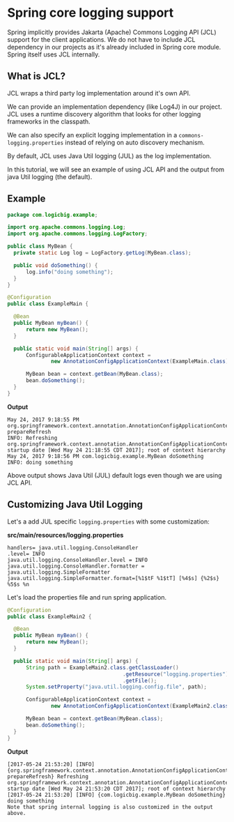 # Spring core logging support

Spring implicitly provides Jakarta (Apache) Commons Logging API (JCL) support for the client applications. We do not have to include JCL dependency in our projects as it's already included in Spring core module. Spring itself uses JCL internally.

## What is JCL?

JCL wraps a third party log implementation around it's own API.

We can provide an implementation dependency (like Log4J) in our project. JCL uses a runtime discovery algorithm that looks for other logging frameworks in the classpath.

We can also specify an explicit logging implementation in a `commons-logging.properties` instead of relying on auto discovery mechanism.

By default, JCL uses Java Util logging (JUL) as the log implementation.

In this tutorial, we will see an example of using JCL API and the output from java Util logging (the default).

## Example

```java
package com.logicbig.example;

import org.apache.commons.logging.Log;
import org.apache.commons.logging.LogFactory;

public class MyBean {
  private static Log log = LogFactory.getLog(MyBean.class);

  public void doSomething() {
      log.info("doing something");
  }
}

@Configuration
public class ExampleMain {

  @Bean
  public MyBean myBean() {
      return new MyBean();
  }

  public static void main(String[] args) {
      ConfigurableApplicationContext context =
              new AnnotationConfigApplicationContext(ExampleMain.class);

      MyBean bean = context.getBean(MyBean.class);
      bean.doSomething();
  }
}
```

**Output**

```shell
May 24, 2017 9:18:55 PM org.springframework.context.annotation.AnnotationConfigApplicationContext prepareRefresh
INFO: Refreshing org.springframework.context.annotation.AnnotationConfigApplicationContext@5d099f62: startup date [Wed May 24 21:18:55 CDT 2017]; root of context hierarchy
May 24, 2017 9:18:56 PM com.logicbig.example.MyBean doSomething
INFO: doing something
```

Above output shows Java Util (JUL) default logs even though we are using JCL API.

## Customizing Java Util Logging

Let's a add JUL specific `logging.properties` with some customization:

**src/main/resources/logging.properties**

```shell
handlers= java.util.logging.ConsoleHandler
.level= INFO
java.util.logging.ConsoleHandler.level = INFO
java.util.logging.ConsoleHandler.formatter = java.util.logging.SimpleFormatter
java.util.logging.SimpleFormatter.format=[%1$tF %1$tT] [%4$s] {%2$s} %5$s %n
```

Let's load the properties file and run spring application.

```java
@Configuration
public class ExampleMain2 {

  @Bean
  public MyBean myBean() {
      return new MyBean();
  }

  public static void main(String[] args) {
      String path = ExampleMain2.class.getClassLoader()
                                     .getResource("logging.properties")
                                     .getFile();
      System.setProperty("java.util.logging.config.file", path);

      ConfigurableApplicationContext context =
              new AnnotationConfigApplicationContext(ExampleMain2.class);

      MyBean bean = context.getBean(MyBean.class);
      bean.doSomething();
  }
}
```

**Output**

```shell
[2017-05-24 21:53:20] [INFO] {org.springframework.context.annotation.AnnotationConfigApplicationContext prepareRefresh} Refreshing org.springframework.context.annotation.AnnotationConfigApplicationContext@179d3b25: startup date [Wed May 24 21:53:20 CDT 2017]; root of context hierarchy 
[2017-05-24 21:53:20] [INFO] {com.logicbig.example.MyBean doSomething} doing something 
Note that spring internal logging is also customized in the output above.
```
